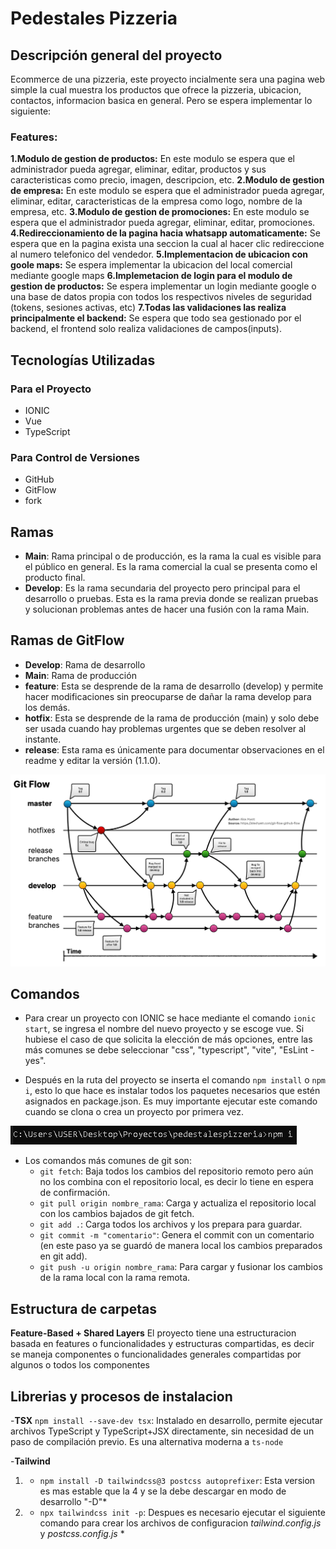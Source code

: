 # Pedestales Pizzeria

## Descripción general del proyecto
Ecommerce de una pizzeria, este proyecto incialmente sera una pagina web simple la cual muestra los productos que ofrece la pizzeria, ubicacion, contactos, informacion basica en general. Pero se espera implementar lo siguiente: 
### Features:
**1.Modulo de gestion de productos:** En este modulo se espera que el administrador pueda agregar, eliminar, editar, productos y sus caracteristicas como precio, imagen, descripcion, etc. 
**2.Modulo de gestion de empresa:** En este modulo se espera que el administrador pueda agregar, eliminar, editar, caracteristicas de la empresa como logo, nombre de la empresa, etc. 
**3.Modulo de gestion de promociones:** En este modulo se espera que el administrador pueda agregar, eliminar, editar, promociones. 
**4.Redireccionamiento de la pagina hacia whatsapp automaticamente:** Se espera que en la pagina exista una seccion la cual al hacer clic redireccione al numero telefonico del vendedor.
**5.Implementacion de ubicacion con goole maps:** Se espera implementar la ubicacion del local comercial mediante google maps
**6.Implemetacion de login para el modulo de gestion de productos:** Se espera implementar un login mediante google o una base de datos propia con todos los respectivos niveles de seguridad (tokens, sesiones activas, etc)
**7.Todas las validaciones las realiza principalmente el backend:** Se espera que todo sea gestionado por el backend, el frontend solo realiza validaciones de campos(inputs). 

## Tecnologías Utilizadas

### Para el Proyecto
- IONIC
- Vue
- TypeScript

### Para Control de Versiones
- GitHub
- GitFlow
- fork

## Ramas

- **Main**: Rama principal o de producción, es la rama la cual es visible para el público en general. Es la rama comercial la cual se presenta como el producto final.
- **Develop**: Es la rama secundaria del proyecto pero principal para el desarrollo o pruebas. Esta es la rama previa donde se realizan pruebas y solucionan problemas antes de hacer una fusión con la rama Main.

## Ramas de GitFlow

- **Develop**: Rama de desarrollo
- **Main**: Rama de producción
- **feature**: Esta se desprende de la rama de desarrollo (develop) y permite hacer modificaciones sin preocuparse de dañar la rama develop para los demás.
- **hotfix**: Esta se desprende de la rama de producción (main) y solo debe ser usada cuando hay problemas urgentes que se deben resolver al instante.
- **release**: Esta rama es únicamente para documentar observaciones en el readme y editar la versión (1.1.0).

![Ramas de GitFlow](image-1.png)

## Comandos

- Para crear un proyecto con IONIC se hace mediante el comando `ionic start`, se ingresa el nombre del nuevo proyecto y se escoge vue. Si hubiese el caso de que solicita la elección de más opciones, entre las más comunes se debe seleccionar "css", "typescript", "vite", "EsLint - yes".

- Después en la ruta del proyecto se inserta el comando `npm install` o `npm i`, esto lo que hace es instalar todos los paquetes necesarios que estén asignados en package.json. Es muy importante ejecutar este comando cuando se clona o crea un proyecto por primera vez.

![NPM Install](image.png)

- Los comandos más comunes de git son:
  * `git fetch`: Baja todos los cambios del repositorio remoto pero aún no los combina con el repositorio local, es decir lo tiene en espera de confirmación.
  * `git pull origin nombre_rama`: Carga y actualiza el repositorio local con los cambios bajados de git fetch.
  * `git add .`: Carga todos los archivos y los prepara para guardar.
  * `git commit -m "comentario"`: Genera el commit con un comentario (en este paso ya se guardó de manera local los cambios preparados en git add).
  * `git push -u origin nombre_rama`: Para cargar y fusionar los cambios de la rama local con la rama remota.

## Estructura de carpetas 
**Feature-Based + Shared Layers**
El proyecto tiene una estructuracion basada en features o funcionalidades y estructuras compartidas, es decir se maneja componentes o funcionalidades generales compartidas por algunos o todos los componentes

## Librerias y procesos de instalacion

-**TSX**
`npm install --save-dev tsx`: Instalado en desarrollo, permite ejecutar archivos TypeScript y TypeScript+JSX directamente, sin necesidad de un paso de compilación previo. Es una alternativa moderna a `ts-node`

-**Tailwind**
1. * `npm install -D tailwindcss@3 postcss autoprefixer`: Esta version es mas estable que la 4 y se la debe descargar en modo de desarrollo "-D"*
2. * `npx tailwindcss init -p`: Despues es necesario ejecutar el siguiente comando para crear los archivos de configuracion *tailwind.config.js* y *postcss.config.js* *
